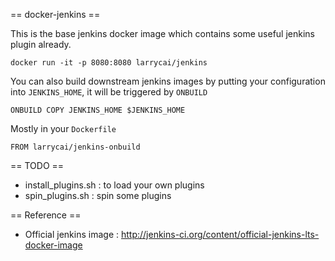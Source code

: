 == docker-jenkins ==

This is the base jenkins docker image which contains some useful jenkins plugin already.

	docker run -it -p 8080:8080 larrycai/jenkins

You can also build downstream jenkins images by putting your configuration into `JENKINS_HOME`, it will be triggered by `ONBUILD`

	ONBUILD COPY JENKINS_HOME $JENKINS_HOME
	
Mostly in your `Dockerfile`

	FROM larrycai/jenkins-onbuild
	
== TODO ==
* install_plugins.sh : to load your own plugins 
* spin_plugins.sh    : spin some plugins 

== Reference ==
* Official jenkins image : http://jenkins-ci.org/content/official-jenkins-lts-docker-image 

